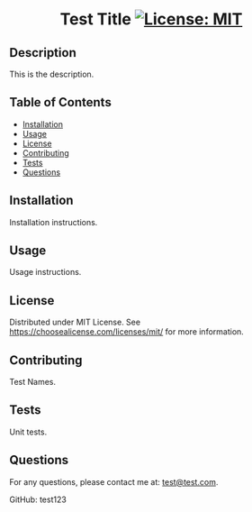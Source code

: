# <center>Test Title   [![License: MIT](https://img.shields.io/badge/License-MIT-yellow.svg)](https://opensource.org/licenses/MIT)</center>

## Description

This is the description.

## Table of Contents

- [Installation](#installation)
- [Usage](#usage)
- [License](#license)
- [Contributing](#contributing)
- [Tests](#tests)
- [Questions](#questions)

## Installation

Installation instructions.

## Usage

Usage instructions.

## License

Distributed under MIT License. See https://choosealicense.com/licenses/mit/ for more information.

## Contributing

Test Names.

## Tests

Unit tests.

## Questions

For any questions, please contact me at: 
test@test.com.

GitHub: test123